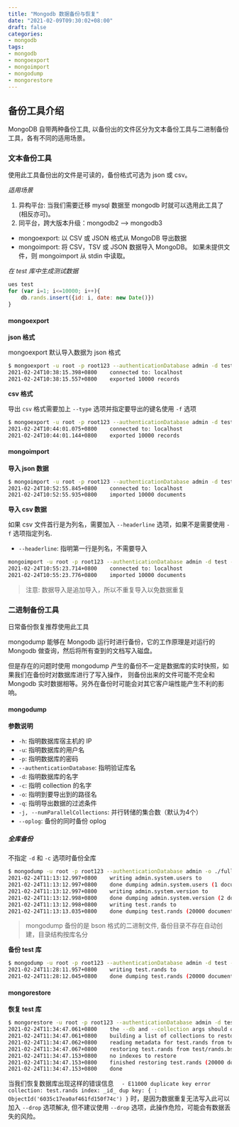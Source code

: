 ```yaml
---
title: "Mongodb 数据备份与恢复"
date: "2021-02-09T09:30:02+08:00"
draft: false
categories:
- mongodb
tags:
- mongodb
- mongoexport
- mongoimport
- mongodump
- mongorestore
---
```


## 备份工具介绍

MongoDB 自带两种备份工具, 以备份出的文件区分为文本备份工具与二进制备份工具，各有不同的适用场景。

### 文本备份工具

使用此工具备份出的文件是可读的，备份格式可选为 json 或 csv。 

*适用场景*

1. 异构平台: 当我们需要迁移 mysql 数据至 mongodb 时就可以选用此工具了(相反亦可)。
2. 同平台，跨大版本升级：mongodb2 --> mongodb3

- mongoexport: 以 CSV 或 JSON 格式从 MongoDB 导出数据
- mongoimport: 将 CSV，TSV 或 JSON 数据导入 MongoDB。 如果未提供文件，则 mongoimport 从 stdin 中读取。

*在 test 库中生成测试数据*

```javascript
ues test
for (var i=1; i<=10000; i++){
    db.rands.insert({id: i, date: new Date()})
}
```

#### mongoexport

**json 格式**

mongoexport 默认导入数据为 json 格式

```bash
$ mongoexport -u root -p root123 --authenticationDatabase admin -d test -c rands -o rands.json
2021-02-24T10:38:15.398+0800	connected to: localhost
2021-02-24T10:38:15.557+0800	exported 10000 records
```

**csv 格式**

导出 `csv` 格式需要加上 `--type` 选项并指定要导出的键名使用 `-f` 选项

```bash
$ mongoexport -u root -p root123 --authenticationDatabase admin -d test -c rands --type=csv -f id,date -o rands.csv
2021-02-24T10:44:01.075+0800	connected to: localhost
2021-02-24T10:44:01.144+0800	exported 10000 records
```

#### mongoimport

**导入 json 数据**

```bash
$ mongoimport -u root -p root123 --authenticationDatabase admin -d test -c rands --file rands.json
2021-02-24T10:52:55.845+0800	connected to: localhost
2021-02-24T10:52:55.935+0800	imported 10000 documents
```

**导入 csv 数据**

如果 csv 文件首行是为列名，需要加入 `--headerline` 选项，如果不是需要使用 `-f` 选项指定列名.

- `--headerline`: 指明第一行是列名，不需要导入

```bash
mongoimport -u root -p root123 --authenticationDatabase admin -d test -c rands --type=csv --headerline --file rands.csv
2021-02-24T10:55:23.714+0800	connected to: localhost
2021-02-24T10:55:23.776+0800	imported 10000 documents
```

> 注意: 数据导入是追加导入，所以不重复导入以免数据重复

### 二进制备份工具

日常备份恢复推荐使用此工具

mongodump 能够在 Mongodb 运行时进行备份，它的工作原理是对运行的 Mongodb 做查询，然后将所有查到的文档写入磁盘。

但是存在的问题时使用 mongodump 产生的备份不一定是数据库的实时快照，如果我们在备份时对数据库进行了写入操作，
则备份出来的文件可能不完全和 Mongodb 实时数据相等。另外在备份时可能会对其它客户端性能产生不利的影响。

#### mongodump

**参数说明**

- `-h`: 指明数据库宿主机的 IP
- `-u`: 指明数据库的用户名
- `-p`: 指明数据库的密码
- `--authenticationDatabase`: 指明验证库名
- `-d`: 指明数据库的名字
- `-c`: 指明 collection 的名字
- `-o`: 指明到要导出到的路径名
- `-q`: 指明导出数据的过滤条件
- `-j, --numParallelCollections`:  并行转储的集合数（默认为4个）
- `--oplog`: 备份的同时备份 oplog

##### 全库备份

不指定 `-d` 和 `-c` 选项时备份全库

```bash
$ mongodump -u root -p root123 --authenticationDatabase admin -o ./full
2021-02-24T11:13:12.997+0800	writing admin.system.users to
2021-02-24T11:13:12.997+0800	done dumping admin.system.users (1 document)
2021-02-24T11:13:12.997+0800	writing admin.system.version to
2021-02-24T11:13:12.998+0800	done dumping admin.system.version (2 documents)
2021-02-24T11:13:12.998+0800	writing test.rands to
2021-02-24T11:13:13.035+0800	done dumping test.rands (20000 documents)
```

> mongodump 备份的是 bson 格式的二进制文件, 备份目录不存在自动创建，目录结构按库名分

**备份 test 库**

```bash
$ mongodump -u root -p root123 --authenticationDatabase admin -d test -o /backup
2021-02-24T11:28:11.957+0800	writing test.rands to
2021-02-24T11:28:12.045+0800	done dumping test.rands (20000 documents)
```

#### mongorestore

**恢复 test 库**

```bash
$ mongorestore -u root -p root123 --authenticationDatabase admin -d test /backup/test
2021-02-24T11:34:47.061+0800	the --db and --collection args should only be used when restoring from a BSON file. Other uses are deprecated and will not exist in the future; use --nsInclude instead
2021-02-24T11:34:47.061+0800	building a list of collections to restore from test dir
2021-02-24T11:34:47.062+0800	reading metadata for test.rands from test/rands.metadata.json.gz
2021-02-24T11:34:47.067+0800	restoring test.rands from test/rands.bson.gz
2021-02-24T11:34:47.153+0800	no indexes to restore
2021-02-24T11:34:47.153+0800	finished restoring test.rands (20000 documents)
2021-02-24T11:34:47.153+0800	done
```

当我们恢复数据库出现这样的错误信息 `  - E11000 duplicate key error collection: test.rands index: _id_ dup key: { : ObjectId('6035c17ea0af461fd150f74c') }` 时，是因为数据重复无法写入此可以加入 `--drop` 选项解决, 但不建议使用 `--drop` 选项，此操作危险，可能会有数据丢失的风险。

